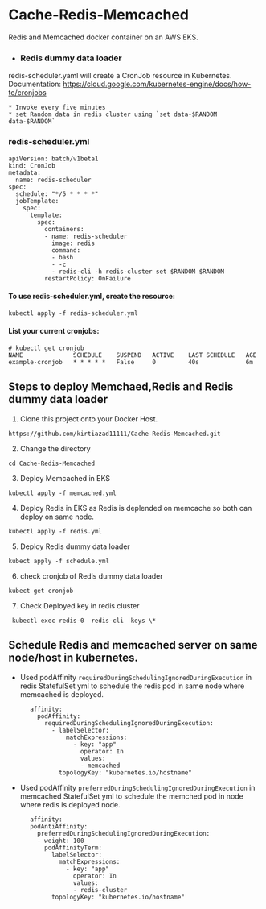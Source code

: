 # Cache-Redis-Memcached
Redis and Memcached docker container on an AWS EKS.

* ### Redis dummy data loader

redis-scheduler.yaml will create a CronJob resource in Kubernetes. Documentation: https://cloud.google.com/kubernetes-engine/docs/how-to/cronjobs

    * Invoke every five minutes
    * set Random data in redis cluster using `set data-$RANDOM data-$RANDOM`
### redis-scheduler.yml
```
apiVersion: batch/v1beta1
kind: CronJob
metadata:
  name: redis-scheduler
spec:
  schedule: "*/5 * * * *"
  jobTemplate:
    spec:
      template:
        spec:
          containers:
          - name: redis-scheduler
            image: redis
            command:
            - bash
            - -c
            - redis-cli -h redis-cluster set $RANDOM $RANDOM
          restartPolicy: OnFailure

```

#### To use redis-scheduler.yml, create the resource:

```
kubectl apply -f redis-scheduler.yml
```

#### List your current cronjobs:

```
# kubectl get cronjob
NAME              SCHEDULE    SUSPEND   ACTIVE    LAST SCHEDULE   AGE
example-cronjob   * * * * *   False     0         40s             6m
```

## Steps to deploy Memchaed,Redis and Redis dummy data loader

1) Clone this project onto your Docker Host.
```
https://github.com/kirtiazad11111/Cache-Redis-Memcached.git
```
2) Change the directory
```
cd Cache-Redis-Memcached
```
3) Deploy Memcached in EKS

```
kubectl apply -f memcached.yml
```
4) Deploy Redis in EKS as Redis is deplended on memcache so both can deploy on same node.

```
kubectl apply -f redis.yml
```
5) Deploy Redis dummy data loader

```
kubect apply -f schedule.yml
```
6) check cronjob of  Redis dummy data loader

```
kubect get cronjob
```
7) Check Deployed key in redis cluster
 ```
  kubectl exec redis-0  redis-cli  keys \*
 ```

## Schedule Redis and memcached server on same node/host in kubernetes.

* Used podAffinity `requiredDuringSchedulingIgnoredDuringExecution` in redis StatefulSet yml to schedule the redis pod in same node where memcached is deployed.

```
      affinity:
        podAffinity:
          requiredDuringSchedulingIgnoredDuringExecution:
            - labelSelector:
                matchExpressions:
                  - key: "app"
                    operator: In
                    values:
                    - memcached
              topologyKey: "kubernetes.io/hostname"
  ```
 * Used podAffinity `preferredDuringSchedulingIgnoredDuringExecution` in memcached StatefulSet yml to schedule the memched pod in node where redis is deployed node.
  ```
        affinity:
        podAntiAffinity:
          preferredDuringSchedulingIgnoredDuringExecution:
          - weight: 100
            podAffinityTerm:
              labelSelector:
                matchExpressions:
                  - key: "app"
                    operator: In
                    values:
                    - redis-cluster
              topologyKey: "kubernetes.io/hostname"
  ```


